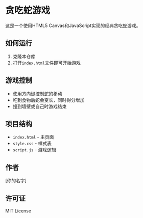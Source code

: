 # 贪吃蛇游戏

这是一个使用HTML5 Canvas和JavaScript实现的经典贪吃蛇游戏。

## 如何运行

1. 克隆本仓库
2. 打开`index.html`文件即可开始游戏

## 游戏控制

- 使用方向键控制蛇的移动
- 吃到食物后蛇会变长，同时得分增加
- 撞到墙壁或自己时游戏结束

## 项目结构

- `index.html` - 主页面
- `style.css` - 样式表
- `script.js` - 游戏逻辑

## 作者

[你的名字]

## 许可证

MIT License